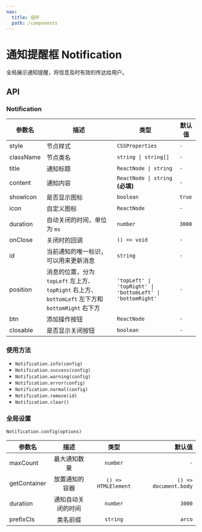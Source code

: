 ```yaml
---
nav:
  title: 组件
  path: /components
---
```


# 通知提醒框 Notification

全局展示通知提醒，将信息及时有效的传达给用户。

## API

### Notification

|参数名|描述|类型|默认值|
|---|---|---|---|
|style|节点样式|`CSSProperties`|`-`|
|className|节点类名|`string \| string[]`|`-`|
|title|通知标题|`ReactNode \| string`|`-`|
|content|通知内容|`ReactNode \| string` **(必填)**|`-`|
|showIcon|是否显示图标|`boolean`|`true`|
|icon|自定义图标|`ReactNode`|`-`|
|duration|自动关闭的时间，单位为 `ms`|`number`|`3000`|
|onClose|关闭时的回调|`() => void`|`-`|
|id|当前通知的唯一标识，可以用来更新消息|`string`|`-`|
|position|消息的位置，分为 `topLeft` 左上方、`topRight` 右上方、`bottomLeft` 左下方和 `bottomRight` 右下方|`'topLeft' \| 'topRight' \| 'bottomLeft' \| 'bottomRight'`|`-`|
|btn|添加操作按钮|`ReactNode`|`-`|
|closable|是否显示关闭按钮|`boolean`|`-`|

### 使用方法

- `Notification.info(config)`
- `Notification.success(config)`
- `Notification.warning(config)`
- `Notification.error(config)`
- `Notification.normal(config)`
- `Notification.remove(id)`
- `Notification.clear()`

### 全局设置

`Notification.config(options)`

|参数名|描述|类型|默认值|
|---|:---:|:---:|---:|
|maxCount|最大通知数量|`number`|`-`|
|getContainer|放置通知的容器|`() => HTMLElement`|`() => document.body`|
|duration|通知自动关闭的时间|`number`|`3000`|
|prefixCls|类名前缀|`string`|`arco`|
